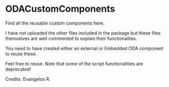 # ODACustomComponents

Find all the reusable  custom  components here.

I have not uploaded the other files included in the package but these files themselves are well commented to explain their functionalites.

You need to have created either an external or Embedded ODA component to reuse these.

Feel free to reuse. Note that some of the script functionalities are deprecated! 

Credits: Evangelos R.
